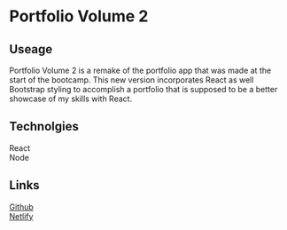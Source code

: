# Portfolio Volume 2

## Useage
<p>
Portfolio Volume 2 is a remake of the portfolio app that was made at the start of the bootcamp. This new version incorporates React as well Bootstrap styling to accomplish a portfolio that is supposed to be a better showcase of my skills with React.
</p>

## Technolgies

React <br>
Node <br>

## Links

[Github](https://github.com/Chapjae/portfolio-volume-2)<br>
[Netlify](https://main--reactport-portfoliov2.netlify.app/)


